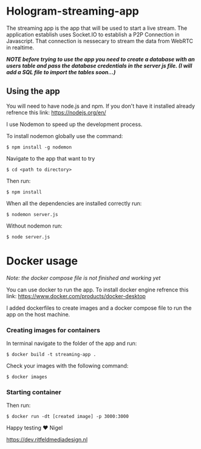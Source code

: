 # Hologram-streaming-app

The streaming app is the app that will be used to start a live stream. The application establish uses Socket.IO to establish a P2P Connection in Javascript.
That connection is nessecary to stream the data from WebRTC in realtime.


***NOTE before trying to use the app you need to create a database with an users table and pass the database credentials in the server js file. (I will add a SQL file to import the tables soon...)***

## Using the app

You will need to have node.js and npm. If you don't have it installed already refrence this link: https://nodejs.org/en/

I use Nodemon to speed up the development process.

To install nodemon globally use the command:

    $ npm install -g nodemon

Navigate to the app that want to try

    $ cd <path to directory>
    
Then run:

    $ npm install

When all the dependencies are installed correctly
run:

    $ nodemon server.js
    
Without nodemon run:

    $ node server.js

# Docker usage
*Note: the docker compose file is not finished and working yet*

You can use docker to run the app.
To install docker engine refrence this link:
https://www.docker.com/products/docker-desktop

I added dockerfiles to create images and a docker compose file to run the app on the host machine.

### Creating images for containers
In terminal navigate to the folder of the app and run:

    $ docker build -t streaming-app .

Check your images with the following command:

    $ docker images

### Starting container

Then run:

    $ docker run -dt [created image] -p 3000:3000


Happy testing ❤️ Nigel

https://dev.ritfeldmediadesign.nl
